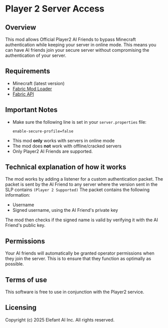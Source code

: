 # Player 2 Server Access

## Overview

This mod allows Official Player2 AI Friends to bypass Minecraft authentication while keeping your server in online mode. 
This means you can have AI friends join your secure server without compromising the authentication of your server.


## Requirements

- Minecraft (latest version)
- [Fabric Mod Loader](https://fabricmc.net/use/installer/)
- [Fabric API](https://modrinth.com/mod/fabric-api)


## Important Notes
- Make sure the following line is set in your `server.properties` file:
   ```
   enable-secure-profile=false
   ```
- This mod **only** works with servers in online mode
- The mod does **not** work with offline/cracked servers
- Only Player2 AI Friends are supported.

## Technical explanation of how it works
The mod works by adding a listener for a custom authentication packet. The packet is sent by the AI Friend to any server where the version sent in the SLP contains `(Player 2 Supported)`
The packet contains the following information:
- Username
- Signed username, using the AI Friend's private key

The mod then checks if the signed name is valid by verifying it with the AI Friend's public key.

## Permissions
Your AI friends will automatically be granted operator permissions when they join the server. This is to ensure that they function as optimally as possible.

## Terms of use
This software is free to use in conjunction with the Player2 service. 

## Licensing
Copyright (c) 2025 Elefant AI Inc.
All rights reserved.
